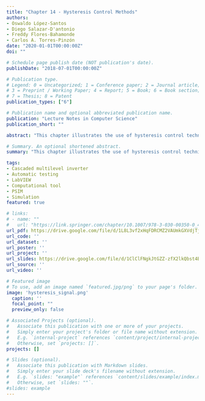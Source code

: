 ```yaml
---
title: "Chapter 14 - Hysteresis Control Methods"
authors:
- Oswaldo López-Santos
- Diego Salazar-D'antonio
- Freddy Flores-Bahamonde
- Carlos A. Torres-Pinzón
date: "2020-01-01T00:00:00Z"
doi: ""

# Schedule page publish date (NOT publication's date).
publishDate: "2018-07-01T00:00:00Z"

# Publication type.
# Legend: 0 = Uncategorized; 1 = Conference paper; 2 = Journal article;
# 3 = Preprint / Working Paper; 4 = Report; 5 = Book; 6 = Book section;
# 7 = Thesis; 8 = Patent
publication_types: ["6"]

# Publication name and optional abbreviated publication name.
publication: "Lecture Notes in Computer Science"
publication_short: ""

abstract: "This chapter illustrates the use of hysteresis control techniques applied to multilevel inverters. Firstly, a general classification of different methods applied to control multilevel inverters is presented considering three main point-of-view: according to the switching frequency (fundamental frequency and high frequency), according to the related application (grid-tie and stand-alone) and according to the kind of control they use (linear and nonlinear). Into this frame, the contents of the chapter introduces the hysteresis-based control methods presenting an overview of the existing literature. Thus, both hysteresis current control (HCC) and hysteresis voltage control (HVC) are considered to illustrate the use of the technique in grid-connected and stand-alone applications, respectively. In the case of HCC, the three more relevant techniques are detailed: Multiband (MB) HCC, Multi off-set band (MOB) HCC and Time-based (TB) HCC. Similarly, for HVC, two methods are explained: multiband (MB) HVC and hysteresis voltage regulation (HVR). Finally, based on the overview of the existing techniques, an alternative HVC method is proposed for first time in this chapter. This control can be classified as a low-frequency adaptive hysteresis band technique suitable for stand-alone applications. The theoretical fundaments of the control are provided using a particular topology of transformer based cascade multilevel inverter selected as a case study. Validation of the technique effectiveness is supported using simulation results in which the control ensures the output voltage shape by changing the number of output levels from 27 to 35 and simultaneously adapting the wide of the hysteresis band according with the input voltage and load conditions."

# Summary. An optional shortened abstract.
summary: "This chapter illustrates the use of hysteresis control techniques applied to multilevel inverters. Firstly, a general classification of different methods applied to control multilevel inverters is presented considering three main point-of-view: according to the switching frequency (fundamental frequency and high frequency), according to the related application (grid-tie and stand-alone) and according to the kind of control they use (linear and nonlinear). Into this frame, the contents of the chapter introduces the hysteresis-based control methods presenting an overview of the existing literature. Thus, both hysteresis current control (HCC) and hysteresis voltage control (HVC) are considered to illustrate the use of the technique in grid-connected and stand-alone applications, respectively. In the case of HCC, the three more relevant techniques are detailed: Multiband (MB) HCC, Multi off-set band (MOB) HCC and Time-based (TB) HCC. Similarly, for HVC, two methods are explained: multiband (MB) HVC and hysteresis voltage regulation (HVR). Finally, based on the overview of the existing techniques, an alternative HVC method is proposed for first time in this chapter. This control can be classified as a low-frequency adaptive hysteresis band technique suitable for stand-alone applications. The theoretical fundaments of the control are provided using a particular topology of transformer based cascade multilevel inverter selected as a case study. Validation of the technique effectiveness is supported using simulation results in which the control ensures the output voltage shape by changing the number of output levels from 27 to 35 and simultaneously adapting the wide of the hysteresis band according with the input voltage and load conditions."

tags:
- Cascaded multilevel inverter
- Automatic testing
- LabVIEW
- Computational tool
- PSIM
- Simulation
featured: true

# links:
# - name: ""
#   url: "https://link.springer.com/chapter/10.1007/978-3-030-00350-0_42"
url_pdf: https://drive.google.com/file/d/1L8L3vf2xHqFDRCMZ2VAUmkGXVdjTjiQR/view?usp=sharing
url_code: ''
url_dataset: ''
url_poster: ''
url_project: ''
url_slides: https://drive.google.com/file/d/1ClClFNgkJtGZZ-zfX2lkQbst4BSYMn-x/view?usp=sharing
url_source: ''
url_video: ''

# Featured image
# To use, add an image named `featured.jpg/png` to your page's folder. 
image: 'hysteresis_signal.png'
  caption: ''
  focal_point: ""
  preview_only: false

# Associated Projects (optional).
#   Associate this publication with one or more of your projects.
#   Simply enter your project's folder or file name without extension.
#   E.g. `internal-project` references `content/project/internal-project/index.md`.
#   Otherwise, set `projects: []`.
projects: []

# Slides (optional).
#   Associate this publication with Markdown slides.
#   Simply enter your slide deck's filename without extension.
#   E.g. `slides: "example"` references `content/slides/example/index.md`.
#   Otherwise, set `slides: ""`.
#slides: example
---
```


